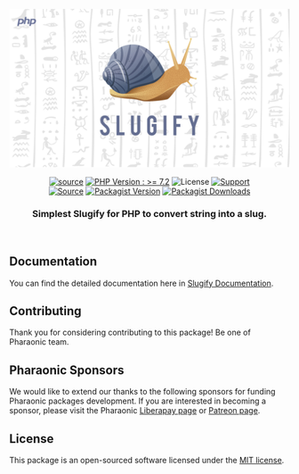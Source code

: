 <p align="center"><a href="https://pharaonic.io" target="_blank"><img src="https://raw.githubusercontent.com/Pharaonic/logos/main/php/slugify.jpg"></a></p>

<p align="center">
  <a href="https://github.com/Pharaonic/php-slugify/actions/workflows/build.yml" target="_blank"><img src="https://github.com/Pharaonic/php-slugify/actions/workflows/build.yml/badge.svg?branch=main" alt="source"></a>
  <a href="https://php.net" target="_blank"><img src="https://img.shields.io/static/v1?label=PHP&message=%3E=7.2&color=blue&style=flat-square" alt="PHP Version : >= 7.2"></a>
  <img src="https://img.shields.io/static/v1?label=License&message=MIT&color=brightgreen&style=flat-square" alt="License">
  <a href="https://liberapay.com/Pharaonic" target="_blank"><img src="https://img.shields.io/liberapay/receives/Pharaonic?color=gold&label=Support&style=flat-square" alt="Support"></a>
  <br>
  <a href="https://packagist.org/packages/Pharaonic/php-slugify" target="_blank"><img src="https://img.shields.io/static/v1?label=Packagist&message=pharaonic/php-slugify&color=blue&logo=packagist&logoColor=white" alt="Source"></a>
  <a href="https://packagist.org/packages/pharaonic/php-slugify" target="_blank"><img src="https://poser.pugx.org/pharaonic/php-slugify/v" alt="Packagist Version"></a>
  <a href="https://packagist.org/packages/pharaonic/php-slugify" target="_blank"><img src="https://poser.pugx.org/pharaonic/php-slugify/downloads" alt="Packagist Downloads"></a>
</p>

<h3 align="center">Simplest Slugify for PHP to convert string into a slug.</h3>
<br>

## Documentation

You can find the detailed documentation here in [Slugify Documentation](https://pharaonic.io/package/1-general-php/1-slugify).

## Contributing

Thank you for considering contributing to this package! Be one of Pharaonic team.

## Pharaonic Sponsors

We would like to extend our thanks to the following sponsors for funding Pharaonic packages development. If you are interested in becoming a sponsor, please visit the Pharaonic [Liberapay page](https://en.liberapay.com/Pharaonic) or [Patreon page](https://patreon.com/Pharaonic).

## License

This package is an open-sourced software licensed under the [MIT license](https://opensource.org/licenses/MIT).
